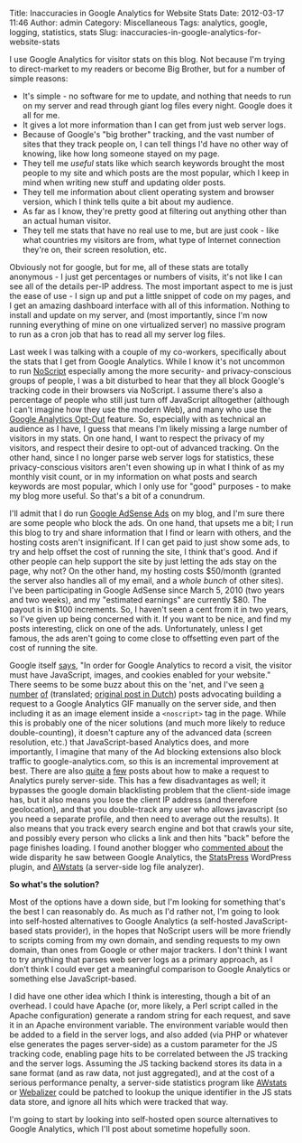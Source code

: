 Title: Inaccuracies in Google Analytics for Website Stats
Date: 2012-03-17 11:46
Author: admin
Category: Miscellaneous
Tags: analytics, google, logging, statistics, stats
Slug: inaccuracies-in-google-analytics-for-website-stats

I use Google Analytics for visitor stats on this blog. Not because I'm
trying to direct-market to my readers or become Big Brother, but for a
number of simple reasons:

-   It's simple - no software for me to update, and nothing that needs
    to run on my server and read through giant log files every night.
    Google does it all for me.
-   It gives a lot more information than I can get from just web server
    logs.
-   Because of Google's "big brother" tracking, and the vast number of
    sites that they track people on, I can tell things I'd have no other
    way of knowing, like how long someone stayed on my page.
-   They tell me *useful* stats like which search keywords brought the
    most people to my site and which posts are the most popular, which I
    keep in mind when writing new stuff and updating older posts.
-   They tell me information about client operating system and browser
    version, which I think tells quite a bit about my audience.
-   As far as I know, they're pretty good at filtering out anything
    other than an actual human visitor.
-   They tell me stats that have no real use to me, but are just cook -
    like what countries my visitors are from, what type of Internet
    connection they're on, their screen resolution, etc.

Obviously not for google, but for me, all of these stats are totally
anonymous - I just get percentages or numbers of visits, it's not like I
can see all of the details per-IP address. The most important aspect to
me is just the ease of use - I sign up and put a little snippet of code
on my pages, and I get an amazing dashboard interface with all of this
information. Nothing to install and update on my server, and (most
importantly, since I'm now running everything of mine on one virtualized
server) no massive program to run as a cron job that has to read all my
server log files.

Last week I was talking with a couple of my co-workers, specifically
about the stats that I get from Google Analytics. While I know it's not
uncommon to run [NoScript][] especially among the more security- and
privacy-conscious groups of people, I was a bit disturbed to hear that
they all block Google's tracking code in their browsers via NoScript. I
assume there's also a percentage of people who still just turn off
JavaScript alltogether (although I can't imagine how they use the modern
Web), and many who use the [Google Analytics Opt-Out][] feature. So,
especially with as technical an audience as I have, I guess that means
I'm likely missing a large number of visitors in my stats. On one hand,
I want to respect the privacy of my visitors, and respect their desire
to opt-out of advanced tracking. On the other hand, since I no longer
parse web server logs for statistics, these privacy-conscious visitors
aren't even showing up in what I think of as my monthly visit count, or
in my information on what posts and search keywords are most popular,
which I only use for "good" purposes - to make my blog more useful. So
that's a bit of a conundrum.

I'll admit that I do run [Google AdSense Ads][] on my blog, and I'm sure
there are some people who block the ads. On one hand, that upsets me a
bit; I run this blog to try and share information that I find or learn
with others, and the hosting costs aren't insignificant. If I can get
paid to just show some ads, to try and help offset the cost of running
the site, I think that's good. And if other people can help support the
site by just letting the ads stay on the page, why not? On the other
hand, my hosting costs $50/month (granted the server also handles all of
my email, and a *whole bunch* of other sites). I've been participating
in Google AdSense since March 5, 2010 (two years and two weeks), and my
"estimated earnings" are currently $80. The payout is in $100
increments. So, I haven't seen a cent from it in two years, so I've
given up being concerned with it. If you want to be nice, and find my
posts interesting, click on one of the ads. Unfortunately, unless I get
famous, the ads aren't going to come close to offsetting even part of
the cost of running the site.

Google itself [says][], "In order for Google Analytics to record a
visit, the visitor must have JavaScript, images, and cookies enabled for
your website." There seems to be some buzz about this on the 'net, and
I've seen [a][] [number][] [of][] (translated; [original post in
Dutch][]) posts advocating building a request to a Google Analytics GIF
manually on the server side, and then including it as an image element
inside a `<noscript>` tag in the page. While this is probably one of the
nicer solutions (and much more likely to reduce double-counting), it
doesn't capture any of the advanced data (screen resolution, etc.) that
JavaScript-based Analytics does, and more importantly, I imagine that
many of the Ad blocking extensions also block traffic to
google-analytics.com, so this is an incremental improvement at best.
There are also [quite][] [a][1] [few][] posts about how to make a
request to Analytics purely server-side. This has a few disadvantages as
well; it bypasses the google domain blacklisting problem that the
client-side image has, but it also means you lose the client IP address
(and therefore geolocation), and that you double-track any user who
allows javascript (so you need a separate profile, and then need to
average out the results). It also means that you track every search
engine and bot that crawls your site, and possibly every person who
clicks a link and then hits "back" before the page finishes loading. I
found another blogger who [commented about][] the wide disparity he saw
between Google Analytics, the [StatsPress][] WordPress plugin, and
[AWstats][] (a server-side log file analyzer).

**So what's the solution?**

Most of the options have a down side, but I'm looking for something
that's the best I can reasonably do. As much as I'd rather not, I'm
going to look into self-hosted alternatives to Google Analytics (a
self-hosted JavaScript-based stats provider), in the hopes that NoScript
users will be more friendly to scripts coming from my own domain, and
sending requests to my own domain, than ones from Google or other major
trackers. I don't think I want to try anything that parses web server
logs as a primary approach, as I don't think I could ever get a
meaningful comparison to Google Analytics or something else
JavaScript-based.

I did have one other idea which I think is interesting, though a bit of
an overhead. I could have Apache (or, more likely, a Perl script called
in the Apache configuration) generate a random string for each request,
and save it in an Apache environment variable. The environment variable
would then be added to a field in the server logs, and also added (via
PHP or whatever else generates the pages server-side) as a custom
parameter for the JS tracking code, enabling page hits to be correlated
between the JS tracking and the server logs. Assuming the JS tacking
backend stores its data in a sane format (and as raw data, not just
aggregated), and at the cost of a serious performance penalty, a
server-side statistics program like [AWstats][] or [Webalizer][] could
be patched to lookup the unique identifier in the JS stats data store,
and ignore all hits which were tracked that way.

I'm going to start by looking into self-hosted open source alternatives
to Google Analytics, which I'll post about sometime hopefully soon.

  [NoScript]: http://noscript.net/
  [Google Analytics Opt-Out]: http://tools.google.com/dlpage/gaoptout?hl=en
  [Google AdSense Ads]: https://www.google.com/adsense/
  [says]: http://support.google.com/googleanalytics/bin/answer.py?hl=en&answer=55610
  [a]: http://garmahis.com/tips/google-analytics/#use-Google-Analytics-without-JavaScript
  [number]: http://djangosnippets.org/snippets/2338/
  [of]: http://translate.google.com/translate?hl=en&sl=nl&u=http://andrescholten.nl/google-analytics-zonder-javascript/
  [original post in Dutch]: http://andrescholten.nl/google-analytics-zonder-javascript/
  [quite]: http://www.vdgraaf.info/google-analytics-without-javascript.html
  [1]: http://blog.datalicious.com/google-analytics-without-javascript-rss-xml-e
  [few]: http://blogs.walkerart.org/newmedia/2009/11/12/building-walkers-mobile-site-google-analytics-without-javascript-pt2/
  [commented about]: http://www.realityburst.com/battle-of-the-inaccuracies-how-accurate-is-google-analyticsawstatsstatpress
  [StatsPress]: http://wordpress.org/extend/plugins/statpress/
  [AWstats]: http://awstats.sourceforge.net/
  [Webalizer]: http://www.webalizer.org/
